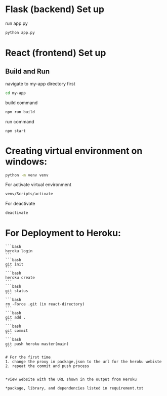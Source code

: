 # Flask (backend) Set up
run app.py 
```bash
python app.py
```

# React (frontend) Set up

## Build and Run

navigate to my-app directory first

```bash
cd my-app
```

build command

```bash
npm run build
```

run command

```
npm start
```

# Creating virtual environment on windows:
```bash
python -m venv venv
```
For activate virtual environment
```bash
venv/Scripts/activate
```
For deactivate
```bash
deactivate
```

# For Deployment to Heroku:
    
    ```bash
    heroku login
    ```
    ```bash
    git init
    ```
    ```bash
    heroku create
    ```
    ```bash
    git status
    ```
    ```bash
    rm -Force .git (in react-directory)
    ```
    ```bash
    git add .
    ```
    ```bash
    git commit
    ```
    ```bash
    git push heroku master(main)
    ```

    # For the first time    
    1. change the proxy in package,json to the url for the heroku webiste
    2. repeat the commit and push process


    *view website with the URL shown in the output from Heroku

    *package, library, and dependencies listed in requirement.txt
